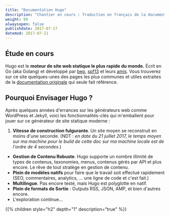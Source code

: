 ```yaml
---
title: "Documentation Hugo"
description: "Chantier en cours : Traduction en français de la documentation officielle Hugo"
weight: 99
alwaysopen: false
publishdate: 2017-07-17
datemod: 2017-07-21
---
```


## Étude en cours

Hugo est le **moteur de site web statique le plus rapide du monde.** Écrit en Go (aka Golang) et développé par [bep](https://github.com/bep), [spf13](https://github.com/spf13) et leurs [amis](https://github.com/gohugoio/hugo/graphs/contributors). Vous trouverez sur ce site quelques-unes des pages les plus communes et utiles extraites de la [documentation originale](https://gohugo.io/documentation) qui seule fait référence.

## Pourquoi Envisager Hugo ?

Après quelques années d'errances sur les générateurs web comme WordPress et Jekyll, voici les fonctionnalités-clés qui m'emballent pour jouer sur ce générateur de site statique moderne :

1. **Vitesse de construction fulgurante**. Un site moyen se reconstruit en moins d'une seconde. (NDT : *en date du 21 juillet 2017, le temps moyen sur ma machine pour le build de cette doc sur ma machine locale est de l'ordre de 4 secondes*.)
- **Gestion de Contenu Robuste**. Hugo supporte un nombre illimité de types de contenus, taxonomies, menus, contenus gérés par API et plus encore. Le rêve de tout stratège en gestion de contenu.
- **Plein de modèles natifs** pour faire que le travail soit effectué rapidement (SEO, commentaires, analytics, ... une ligne de code et c'est fait.)
- **Multilingue**. Pas encore testé, mais Hugo est polyglotte en natif.
- **Plein de formats de Sortie** : Outputs RSS, JSON, AMP, et bien d'autres encore.
- L'exploration continue...

{{% children style="h2" depth="1" description="true" %}}
